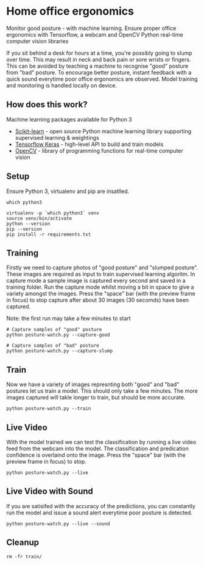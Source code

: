 # Home office ergonomics

Monitor good posture - with machine learning. Ensure proper office ergonomics with Tensorflow, a webcam and OpenCV Python real-time computer vision libraries

If you sit behind a desk for hours at a time, you're possibly going to slump over time. This may result in neck and back pain or sore wrists or fingers. This can be avoided by teaching a machine to recognise "good" posture from "bad" posture.  To encourage better posture, instant feedback with a quick sound everytime poor office ergonomics are observed.  Model training and monitoring is handled locally on device. 


## How does this work?

Machine learning packages available for Python 3

- [Scikit-learn](https://scikit-learn.org) - open source Python machine learning library supporting supervised learning & weightings
- [Tensorflow Keras](https://www.tensorflow.org/guide/keras/overview) - high-level API to build and train models 
- [OpenCV](https://opencv.org/) - library of programming functions for real-time computer vision



## Setup

Ensure Python 3, virtualenv and pip are insatlled.

```
which python3

virtualenv -p `which python3` venv
source venv/bin/activate
python --version
pip --version
pip install -r requirements.txt 
```


## Training

Firstly we need to capture photos of "good posture" and "slumped posture". These images are required as input to train supervised learning algoritm. In capture mode a sample image is captured every second and saved in a training folder.  Run the capture mode whilst moving a bit in space to give a variety amongst the images. Press the "space" bar (with the preview frame in focus) to stop capture after about 30 images (30 secomds) have been captured. 

Note: the first run may take a few minutes to start


```
# Capture samples of "good" posture
python posture-watch.py --capture-good

# Capture samples of "bad" posture
python posture-watch.py --capture-slump
```

## Train
Now we have a variety of images represnting both "good" and "bad" postures let us train a model. This should only take a few minutes. The more images captured will takle longer to train, but should be more accurate.

```
python posture-watch.py --train
```


## Live Video

With the model trained we can test the classification by running a live video feed from the webcam into the model. The classification and predication confidence is overlaind onto the image. Press the "space" bar (with the preview frame in focus) to stop.

```
python posture-watch.py --live
```

## Live Video with Sound

If you are satisifed with the accuracy of the predictions, you can constantly run the model and issue a sound alert everytime poor posture is detected. 

```
python posture-watch.py --live --sound
```


## Cleanup

```
rm -fr train/
```

